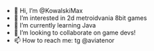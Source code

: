 - 👋 Hi, I’m @KowalskiMax
- 👀 I’m interested in 2d metroidvania 8bit games   
- 🌱 I’m currently learning Java
- 💞️ I’m looking to collaborate on game devs!
- 📫 How to reach me: tg @aviatenor

<!---
KowalskiMax/KowalskiMax is a ✨ special ✨ repository because its `README.md` (this file) appears on your GitHub profile.
You can click the Preview link to take a look at your changes.
--->
